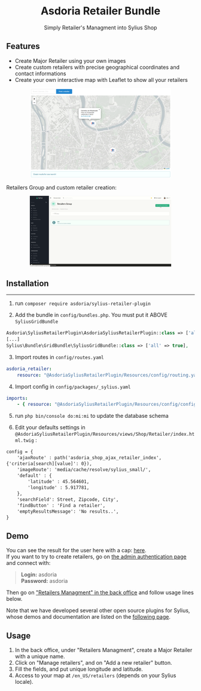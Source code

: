 <p align="center">
</p>


<h1 align="center">Asdoria Retailer Bundle</h1>

<p align="center">Simply Retailer's Managment into Sylius Shop</p>

## Features

+ Create Major Retailer using your own images
+ Create custom retailers with precise geographical coordinates and contact informations
+ Create your own interactive map with Leaflet to show all your retailers

<div style="max-width: 75%; height: auto; margin: auto">
 
![Leaflet Map](doc/map.png)

</div>

 Retailers Group and custom retailer creation:
<div style="max-width: 75%; height: auto; margin: auto">

![Example of major retailer and custom retailer creation](doc/create-retailersgroup-group.gif)

</div>

 

## Installation

---
1. run `composer require asdoria/sylius-retailer-plugin`


2. Add the bundle in `config/bundles.php`. You must put it ABOVE `SyliusGridBundle`

```PHP
Asdoria\SyliusRetailerPlugin\AsdoriaSyliusRetailerPlugin::class => ['all' => true],
[...]
Sylius\Bundle\GridBundle\SyliusGridBundle::class => ['all' => true],
```

3. Import routes in `config/routes.yaml`

```yaml
asdoria_retailer:
    resource: "@AsdoriaSyliusRetailerPlugin/Resources/config/routing.yaml"
```

4. Import config in `config/packages/_sylius.yaml`
```yaml
imports:
    - { resource: "@AsdoriaSyliusRetailerPlugin/Resources/config/config.yaml"}
```

5. run `php bin/console do:mi:mi` to update the database schema

6. Edit your defaults settings in `@AsdoriaSyliusRetailerPlugin/Resources/views/Shop/Retailer/index.html.twig` :
```
config = {
    'ajaxRoute' : path('asdoria_shop_ajax_retailer_index', {'criteria[search][value]': 0}),
    'imageRoute': 'media/cache/resolve/sylius_small/',
    'default' : {
        'latitude' : 45.564601,
        'longitude' : 5.917781,
    },
    'searchField': Street, Zipcode, City',
    'findButton' : 'Find a retailer',
    'emptyResultsMessage': 'No results..',
}
 ```

## Demo

You can see the result for the user here with a cap: [here](https://demo-sylius.asdoria.fr/en_US/retailers). <br>
If you want to try to create retailers, go on [the admin authentication page](https://demo-sylius.asdoria.fr/admin/) and connect with:
> **Login:** asdoria <br>
> **Password:** asdoria

 Then go on ["Retailers Managment" in the back office](https://demo-sylius.asdoria.fr/admin/retailer-groups/) and follow usage lines below.

Note that we have developed several other open source plugins for Sylius, whose demos and documentation are listed on the [following page](https://asdoria.github.io/).

## Usage

1. In the back office, under "Retailers Managment", create a Major Retailer with a unique name.
2. Click on "Manage retailers", and on "Add a new retailer" button.
3. Fill the fields, and put unique longitude and latitude.
4. Access to your map at `/en_US/retailers` (depends on your Sylius locale).
